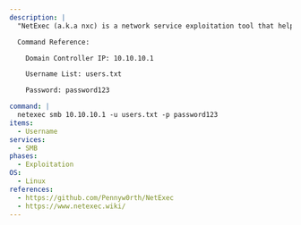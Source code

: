 ```yaml
---
description: |
  "NetExec (a.k.a nxc) is a network service exploitation tool that helps automate assessing the security of large networks." - https://www.netexec.wiki/. This command will perform password spraying over SMB against the domain controller.

  Command Reference:

  	Domain Controller IP: 10.10.10.1

  	Username List: users.txt

  	Password: password123

command: |
  netexec smb 10.10.10.1 -u users.txt -p password123
items:
  - Username
services:
  - SMB
phases:
  - Exploitation
OS:
  - Linux
references:
  - https://github.com/Pennyw0rth/NetExec
  - https://www.netexec.wiki/
---
```

